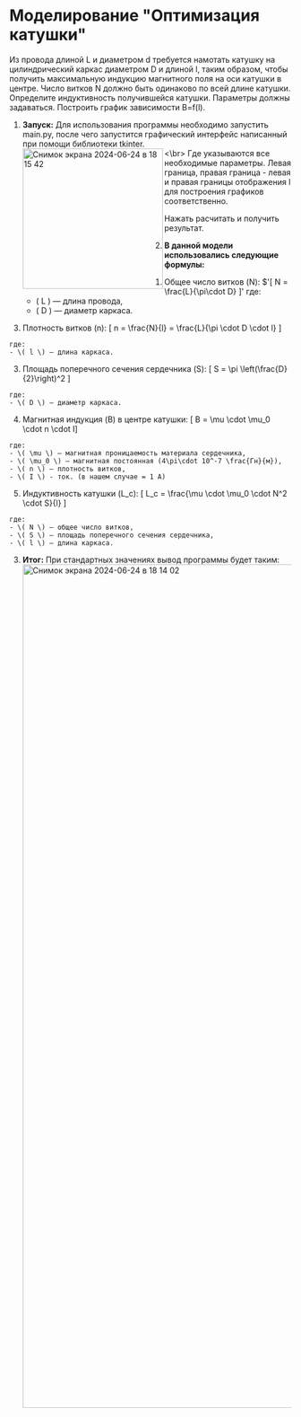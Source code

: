 # Моделирование "Оптимизация катушки"
Из провода длиной L и диаметром d требуется намотать катушку на цилиндрический каркас диаметром D и длиной l, таким образом, чтобы получить максимальную индукцию магнитного поля на оси катушки в центре. Число витков N должно быть одинаково по всей длине катушки. Определите индуктивность получившейся катушки. Параметры должны задаваться. Построить график зависимости B=f(l).

1. **Запуск:**
   Для использования программы необходимо запустить main.py, после чего запустится графический интерфейс написанный при помощи библиотеки tkinter.
<br><img width="250" alt="Снимок экрана 2024-06-24 в 18 15 42" src="https://github.com/StasaoSan/mod_katushka/assets/113228941/67ccad42-65e7-460a-acc6-834b920da33d" align="left"><\br>
Где указываются все необходимые параметры.
Левая граница, правая граница - левая и правая границы отображения l для построения графиков соответственно.

Нажать расчитать и получить результат.

2. **В данной модели использовались следующие формулы:**
   1. Общее число витков (N):
   $'\[ N = \frac{L}{\pi\cdot D} \]'
    где:
    - \( L \) — длина провода,
    - \( D \) — диаметр каркаса.

  2. Плотность витков (n):
    \[ n = \frac{N}{l} = \frac{L}{\pi \cdot D \cdot l} \]

    где:
    - \( l \) — длина каркаса.

  3. Площадь поперечного сечения сердечника (S):
    \[ S = \pi \left(\frac{D}{2}\right)^2 \]

    где:
    - \( D \) — диаметр каркаса.
    
  4. Магнитная индукция (B) в центре катушки:
    \[ B = \mu \cdot \mu_0 \cdot n \cdot I\]

    где:
    - \( \mu \) — магнитная проницаемость материала сердечника,
    - \( \mu_0 \) — магнитная постоянная (4\pi\cdot 10^-7 \frac{Гн}{м}),
    - \( n \) — плотность витков,
    - \( I \) - ток. (в нашем случае = 1 А)

  5. Индуктивность катушки (L_c):
    \[ L_c = \frac{\mu \cdot \mu_0 \cdot N^2 \cdot S}{l} \]

    где:
    - \( N \) — общее число витков,
    - \( S \) — площадь поперечного сечения сердечника,
    - \( l \) — длина каркаса.

3. **Итог:**
   При стандартных значениях вывод программы будет таким:
   <br><img width="1503" alt="Снимок экрана 2024-06-24 в 18 14 02" src="https://github.com/StasaoSan/mod_katushka/assets/113228941/14abd028-aa82-4c51-bf44-488306d1850c"><br>

